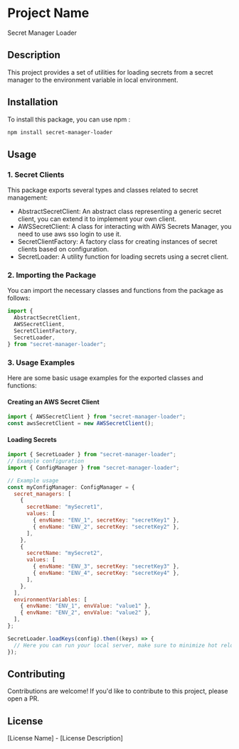 # Project Name

Secret Manager Loader

## Description

This project provides a set of utilities for loading secrets from a secret manager to the environment variable in local environment.

## Installation

To install this package, you can use npm :

```bash
npm install secret-manager-loader
```

## Usage

### 1. Secret Clients

This package exports several types and classes related to secret management:

- AbstractSecretClient: An abstract class representing a generic secret client, you can extend it to implement your own client.
- AWSSecretClient: A class for interacting with AWS Secrets Manager, you need to use aws sso login to use it.
- SecretClientFactory: A factory class for creating instances of secret clients based on configuration.
- SecretLoader: A utility function for loading secrets using a secret client.

### 2. Importing the Package

You can import the necessary classes and functions from the package as follows:

```javascript
import {
  AbstractSecretClient,
  AWSSecretClient,
  SecretClientFactory,
  SecretLoader,
} from "secret-manager-loader";
```

### 3. Usage Examples

Here are some basic usage examples for the exported classes and functions:

#### Creating an AWS Secret Client

```javascript
import { AWSSecretClient } from "secret-manager-loader";
const awsSecretClient = new AWSSecretClient();
```

#### Loading Secrets

```javascript
import { SecretLoader } from "secret-manager-loader";
// Example configuration
import { ConfigManager } from "secret-manager-loader";

// Example usage
const myConfigManager: ConfigManager = {
  secret_managers: [
    {
      secretName: "mySecret1",
      values: [
        { envName: "ENV_1", secretKey: "secretKey1" },
        { envName: "ENV_2", secretKey: "secretKey2" },
      ],
    },
    {
      secretName: "mySecret2",
      values: [
        { envName: "ENV_3", secretKey: "secretKey3" },
        { envName: "ENV_4", secretKey: "secretKey4" },
      ],
    },
  ],
  environmentVariables: [
    { envName: "ENV_1", envValue: "value1" },
    { envName: "ENV_2", envValue: "value2" },
  ],
};

SecretLoader.loadKeys(config).then((keys) => {
  // Here you can run your local server, make sure to minimize hot reload using webpcak
});
```

## Contributing

Contributions are welcome! If you'd like to contribute to this project, please open a PR.

## License

[License Name] - [License Description]
